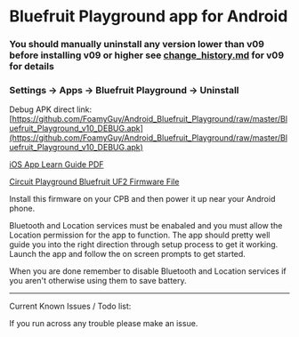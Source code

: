 # Bluefruit Playground app for Android
### You should manually uninstall any version lower than v09 before installing v09 or higher see [change_history.md](https://github.com/FoamyGuy/Android_Bluefruit_Playground/blob/master/change_history.md) for v09 for details 
### Settings -> Apps -> Bluefruit Playground -> Uninstall

Debug APK direct link: [https://github.com/FoamyGuy/Android_Bluefruit_Playground/raw/master/Bluefruit_Playground_v10_DEBUG.apk](https://github.com/FoamyGuy/Android_Bluefruit_Playground/raw/master/Bluefruit_Playground_v10_DEBUG.apk)

[iOS App Learn Guide PDF](https://cdn-learn.adafruit.com/downloads/pdf/bluefruit-playground-app.pdf)

[Circuit Playground Bluefruit UF2 Firmware File](https://adafru.it/HCh)

Install this firmware on your CPB and then power it up near your Android phone.

Bluetooth and Location services must be enabaled and you must allow the Location permission for the app to function.
The app should pretty well guide you into the right direction through setup process to get it working.
Launch the app and follow the on screen prompts to get started.


When you are done remember to disable Bluetooth and Location services if you aren't otherwise using them to save battery.

---

Current Known Issues / Todo list:

    
If you run across any trouble please make an issue.




